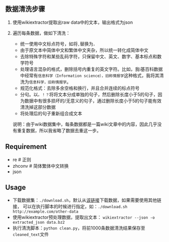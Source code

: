 ## 数据清洗步骤

1. 使用wikiextractor提取出raw data中的文本，输出格式为json

2. 遍历每条数据，做如下清洗：

   - 统一使用中文标点符号，如将`,`替换为`，`
   - 由于原文本中简体中文和繁体中文夹杂，所以统一转化成简体中文
   - 去除特殊字符和某些乱码字符，只保留中文、英文、数字、基本标点和数学符号
   - 处理语言混杂的格式，删除括号内重复的英文字符。比如，我i基百科数据中经常有`信息科学（Information science），旧称情报学`这种格式，我将其清洗为`信息科学，旧称情报学`。
   - 规范化格式：去除多余空格和换行，并且合并连续的标点符号
   - 分句。以`。！？`将将文本分成单独的句子，然后删除长度小于5的句子，因为数据中有很多损坏的/无意义的句子，通过删除长度小于5的句子能有效清洗掉这部分数据
   - 将处理后的句子重新组合成文本

   说明：由于wiki数据集中，每条数据都是一篇wiki文章中的内容，因此几乎没有重复数据，所以我省略了数据去重这一步。

## Requirement

- re            # 正则
- zhconv   # 简体繁体中文转换
- json 

## Usage

- 下载数据集：`./download.sh`，默认从[该链接](https://dumps.wikimedia.org/zhwiki/20250201/zhwiki-20250201-pages-articles-multistream1.xml-p1p187712.bz2)下载数据，如果需要使用其他链接， 可以在执行脚本的时候进行指定，如：`./download.sh http://example.com/other-data`
- 使用wikiextractor预处理数据，提取出文本： `wikiextractor --json -o extracted_json data.bz2`
- 执行清洗脚本：`python clean.py`，将前1000条数据清洗结果保存至`cleaned_text`文件
